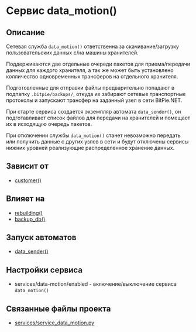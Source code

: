 # Сервис data_motion()


## Описание
Сетевая служба `data_motion()` ответственна за скачивание/загрузку пользовательских данных
с/на машины хранителей. 

Поддерживаются две отдельные очереди пакетов для приема/передачи данных для каждого хранителя,
а так же может быть установлено колличество одновременных трансферов на отдельного хранителя.

Подготовленные для отправки файлы предварительно попадают в подпапку `.bitpie/backups/`,
откуда их забирают сетевые транспортные протоколы и запускают трансфер на заданный узел в сети BitPie.NET.

При старте сервиса создается экземпляр автомата `data_sender()`, он подготавливает список файлов
для передачи на хранителей и помещает их в исходящую очередь пакетов.

При отключении службы `data_motion()` станет невозможно передать или получить данные с других узлов в сети
и будут отключены сервисы нижних уровней реализующие распределенное хранение данных.


## Зависит от
* [customer()](services/service_customer.md)


## Влияет на
* [rebuilding()](services/service_rebuilding.md)
* [backup_db()](services/service_backup_db.md)


## Запуск автоматов
* [data_sender()](customer/data_sender.md)


## Настройки сервиса
* services/data-motion/enabled - включение/выключение сервиса `data_motion()`


## Связанные файлы проекта
* [services/service_data_motion.py](services/service_data_motion.py)



